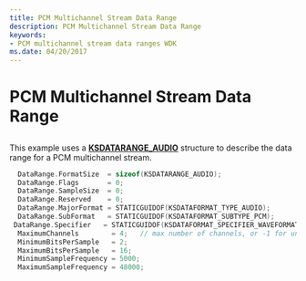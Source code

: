 ```yaml
---
title: PCM Multichannel Stream Data Range
description: PCM Multichannel Stream Data Range
keywords:
- PCM multichannel stream data ranges WDK
ms.date: 04/20/2017
---
```


# PCM Multichannel Stream Data Range


## <span id="pcm_multichannel_stream_data_range"></span><span id="PCM_MULTICHANNEL_STREAM_DATA_RANGE"></span>


This example uses a [**KSDATARANGE\_AUDIO**](/windows-hardware/drivers/ddi/ksmedia/ns-ksmedia-ksdatarange_audio) structure to describe the data range for a PCM multichannel stream.

```cpp
  DataRange.FormatSize  = sizeof(KSDATARANGE_AUDIO);
  DataRange.Flags       = 0;
  DataRange.SampleSize  = 0;
  DataRange.Reserved    = 0;
  DataRange.MajorFormat = STATICGUIDOF(KSDATAFORMAT_TYPE_AUDIO);
  DataRange.SubFormat   = STATICGUIDOF(KSDATAFORMAT_SUBTYPE_PCM);
 DataRange.Specifier   = STATICGUIDOF(KSDATAFORMAT_SPECIFIER_WAVEFORMATEX);
  MaximumChannels        = 4;   // max number of channels, or -1 for unlimited
  MinimumBitsPerSample   = 2;
  MaximumBitsPerSample   = 16;
  MinimumSampleFrequency = 5000;
  MaximumSampleFrequency = 48000;
```

 

